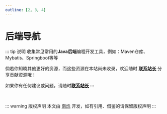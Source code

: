 ```yaml
---
outline: [2, 3, 4]
---
```

<script setup>
import { BACKEND_DATA } from '../data/backend.js'
</script>

# 后端导航

::: tip 说明
收集常见常用的**Java后端**编程开发工具，例如：Maven仓库、Mybatis、Springboot等等

倘若你知晓其他更好的资源，而这些资源在本站尚未收录，欢迎随时 <a href='/about/'>**联系站长**</a> 分享贡献资源哦！

如果你有任何建议或问题，请随时<a href='/about/'>**联系站长**</a>
:::

<MNavLinks v-for="{title, items} in BACKEND_DATA" :title="title" :items="items"/>

<br />

::: warning 版权声明
本文由 [南烁](https://github.com/nanshuo0814) 开发，如有引用、借鉴的请保留版权声明
:::
